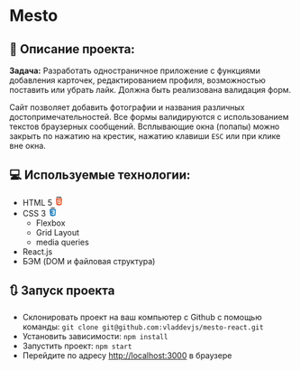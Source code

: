 # Mesto

## 📰 Описание проекта:

**Задача:** Разработать одностраничное приложение с функциями добавления карточек, редактированием профиля, возможностью поставить или убрать лайк. Должна быть реализована валидация форм.

Сайт позволяет добавить фотографии и названия различных достопримечательностей. Все формы валидируются с использованием текстов браузерных сообщений. Всплывающие окна (попапы) можно закрыть по нажатию на крестик, нажатию клавиши `ESC` или при клике вне окна.

## 💻 Используемые технологии:

- HTML 5 <img src="https://raw.githubusercontent.com/devicons/devicon/master/icons/html5/html5-original-wordmark.svg" alt="html5" width="16" height="16"/>
- CSS 3 <img src="https://raw.githubusercontent.com/devicons/devicon/master/icons/css3/css3-original-wordmark.svg" alt="css3" width="16" height="16"/>
  - Flexbox
  - Grid Layout
  - media queries
- React.js
- БЭМ (DOM и файловая структура)

## 🔃 Запуск проекта

- Склонировать проект на ваш компьютер с Github с помощью команды: `git clone git@github.com:vladdevjs/mesto-react.git`
- Установить зависимости: `npm install`
- Запустить проект: `npm start`
- Перейдите по адресу [http://localhost:3000](http://localhost:3000) в браузере
